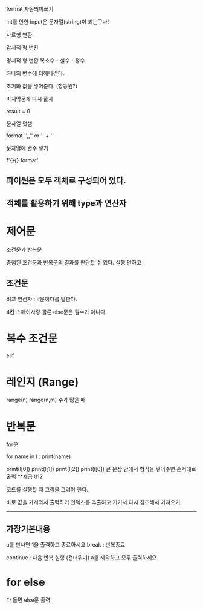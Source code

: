 format 자동띄어쓰기

int를 안한 input은 문자열(string)이 되는구나!

자료형 변환

암시적 형 변환

명시적 형 변환
복소수 - 실수 - 정수

하나의 변수에 더해나간다.

초기화 값을 넣어준다. (항등원?)

마지막문제 다시 풀자

result = 0

문자열 덧셈

format '',,'' or '' + ''

문자열에 변수 넣기

f'{}{}.format'

## 파이썬은 모두 객체로 구성되어 있다.

## 객체를 활용하기 위해 type과 연산자

# 제어문

조건문과 반복문

중첩된 조건문과 반복문의 결과를 판단할 수 있다.
실행 안하고

## 조건문
비교 연산자
 : if문이다를 말한다.

 4칸 스페이사랑 콜론
 else문은 필수가 아니다.

# 복수 조건문
elif

# 레인지 (Range)

range(n)
range(n,m)
수가 많을 때

# 반복문
for문

for name in l :
  print(name)

  print(l[0])
  print(l[1])
  print(l[2])
  print(l[0])
큰 문장 안에서 형식을 넣어주면 순서대로 출력
**제곱 012

코드를 실행할 때 그림을 그려야 한다.

바로 값을 가져와서 출력하기
인덱스를  추출하고 거기서 다시 참조해서 가져오기


---
가장기본내용
---
a를 만나면 1을 출력하고 종료하세요
break : 반복종료


continue : 다음 반복 실행 (건너뛰기)
a를 제외하고 모두 출력하세요

# for else

다 돌면 else문 출력